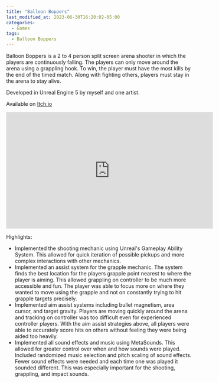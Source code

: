 ```yaml
---
title: "Balloon Boppers"
last_modified_at: 2023-06-30T16:20:02-05:00
categories:
  - Games
tags:
  - Balloon Boppers
---
```


Balloon Boppers is a 2 to 4 person split screen arena shooter in which the players are continuously falling. The players can only move around the arena using a grappling hook.
To win, the player must have the most kills by the end of the timed match. Along with fighting others, players must stay in the arena to stay alive. 

Developed in Unreal Engine 5 by myself and one artist.

Available on <a href="https://twixel.itch.io/balloon-boppers">Itch.io</a>

<iframe width="560" height="315" src="https://www.youtube.com/embed/j3D1zjrDhuQ" title="YouTube video player" frameborder="0" allow="accelerometer; autoplay; clipboard-write; encrypted-media; gyroscope; picture-in-picture; web-share" allowfullscreen></iframe>



Highlights:

  * Implemented the shooting mechanic using Unreal's Gameplay Ability System. This allowed for quick iteration of possible pickups and more complex interactions with other mechanics.
  * Implemented an assist system for the grapple mechanic. The system finds the best location for the players grapple point nearest to where the player is aiming. This allowed grappling on controller to be much more accessible and fun. The player was able to focus more on where they wanted to move using the grapple and not on constantly trying to hit grapple targets precisely.
  * Implemented aim assist systems including bullet magnetism, area cursor, and target gravity. Players are moving quickly around the arena and tracking on controller was too difficult even for experienced controller players. With the aim assist strategies above, all players were able to accurately score hits on others without feeling they were being aided too heavily.
  * Implemented all sound effects and music using MetaSounds. This allowed for greater control over when and how sounds were played. Included randomized music selection and pitch scaling of sound effects. Fewer sound effects were needed and each time one was played it sounded different. This was especially important for the shooting, grappling, and impact sounds.
